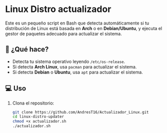 # Linux Distro actualizador

Este es un pequeño script en Bash que detecta automáticamente si tu distribución de Linux está basada en **Arch** o en **Debian/Ubuntu**, y ejecuta el gestor de paquetes adecuado para actualizar el sistema.

## 🧠 ¿Qué hace?

- Detecta tu sistema operativo leyendo `/etc/os-release`.
- Si detecta **Arch Linux**, usa `pacman` para actualizar el sistema.
- Si detecta **Debian** o **Ubuntu**, usa `apt` para actualizar el sistema.

## 💻 Uso

1. Clona el repositorio:
   ```bash
   git clone https://github.com/AndresT16/Actualizador_Linux.git
   cd linux-distro-updater
   chmod +x actualizador.sh
   ./actualizador.sh


